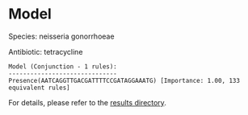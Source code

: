 
# Model

Species: neisseria gonorrhoeae

Antibiotic: tetracycline

```
Model (Conjunction - 1 rules):
------------------------------
Presence(AATCAGGTTGACGATTTTCCGATAGGAAATG) [Importance: 1.00, 133 equivalent rules]

```

For details, please refer to the [results directory](../../../../../results/scm_b/neisseria%20gonorrhoeae/tetracycline/repeat_0/).

